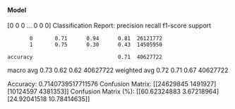 #### Model
[0 0 0 ... 0 0 0]
Classification Report:
              precision    recall  f1-score   support

           0       0.71      0.94      0.81  26121772
           1       0.75      0.30      0.43  14505950

    accuracy                           0.71  40627722
   macro avg       0.73      0.62      0.62  40627722
weighted avg       0.72      0.71      0.67  40627722

Accuracy: 0.7140739517711576
Confusion Matrix:
[[24629845  1491927]
 [10124597  4381353]]
Confusion Matrix (%):
[[60.62324883  3.67218964]
 [24.92041518 10.78414635]]
